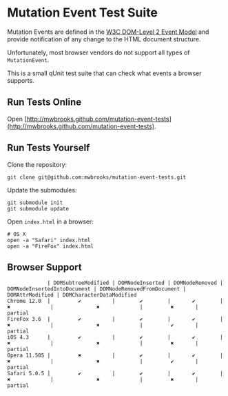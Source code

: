 Mutation Event Test Suite
=========================

Mutation Events are defined in the [W3C DOM-Level 2 Event Model](http://www.w3.org/TR/DOM-Level-2-Events/events.html#Events-eventgroupings-mutationevents) and provide notification of any change to the HTML document structure.

Unfortunately, most browser vendors do not support all types of `MutationEvent`.

This is a small qUnit test suite that can check what events a browser supports.

Run Tests Online
----------------

Open [http://mwbrooks.github.com/mutation-event-tests](http://mwbrooks.github.com/mutation-event-tests).

Run Tests Yourself
------------------

Clone the repository:

    git clone git@github.com:mwbrooks/mutation-event-tests.git

Update the submodules:

    git submodule init
    git submodule update

Open `index.html` in a browser:

    # OS X
    open -a "Safari" index.html
    open -a "FireFox" index.html

Browser Support
---------------

                 | DOMSubtreeModified | DOMNodeInserted | DOMNodeRemoved | DOMNodeInsertedIntoDocument | DOMNodeRemovedFromDocument | DOMAttrModified | DOMCharacterDataModified
    Chrome 12.0  |         ✔          |        ✔        |       ✔        |               ✖             |              ✖             |         ✖       |         partial         
    FireFox 3.6  |         ✔          |        ✔        |       ✔        |               ✖             |              ✖             |         ✔       |         partial         
    iOS 4.3      |         ✔          |        ✔        |       ✔        |               ✖             |              ✖             |         ✖       |         partial         
    Opera 11.505 |         ✖          |        ✔        |       ✔        |               ✖             |              ✖             |         ✔       |         partial         
    Safari 5.0.5 |         ✔          |        ✔        |       ✔        |               ✖             |              ✖             |         ✖       |         partial         

